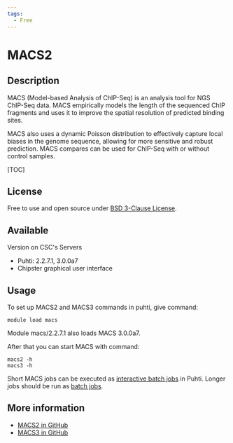 ```yaml
---
tags:
  - Free
---
```


# MACS2

## Description

MACS (Model-based Analysis of ChIP-Seq) is an analysis tool for NGS ChIP-Seq data. 
MACS empirically models the length of the sequenced ChIP fragments and uses it to improve 
the spatial resolution of predicted binding sites. 

MACS also uses a dynamic Poisson distribution to effectively capture local biases in the 
genome sequence, allowing for more sensitive and robust prediction. MACS compares can be 
used for ChIP-Seq with or without control samples.

[TOC]

## License

Free to use and open source under [BSD 3-Clause License](https://raw.githubusercontent.com/macs3-project/MACS/master/LICENSE).

## Available

Version on CSC's Servers

-  Puhti: 2.2.7.1, 3.0.0a7
-  Chipster graphical user interface

## Usage

To set up MACS2 and MACS3 commands in puhti, give command:

```text
module load macs
```

Module macs/2.2.7.1 also loads MACS 3.0.0a7.

After that you can start MACS with command:
```text
macs2 -h
macs3 -h
```

Short MACS jobs can be executed as [interactive batch jobs](../computing/running/interactive-usage.md) in Puhti. Longer jobs should be run as [batch jobs](../computing/running/getting-started.md).


## More information

   *   [MACS2 in GitHub](https://github.com/taoliu/MACS/)
   *   [MACS3 in GitHub](https://github.com/macs3-project/MACS/)
